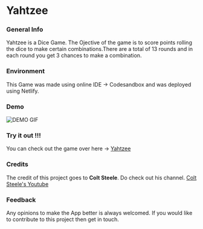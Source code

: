 # Yahtzee

### General Info

Yahtzee is a Dice Game. The Ojective of the game is to score points rolling the dice to make certain combinations.There are a total of 13 rounds and in each round you get 3 chances to make a combination.

### Environment

This Game was made using online IDE -> Codesandbox and was deployed using Netlify.

### Demo

![DEMO GIF](https://github.com/prithviBytes/yahtzee/blob/main/yahtzee.gif?raw=true)

### Try it out !!!

You can check out the game over here -> <a href="https://yahtzeeee.netlify.app/">Yahtzee</a>

### Credits

The credit of this project goes to **Colt Steele**. Do check out his channel. <a href="https://www.youtube.com/channel/UCrqAGUPPMOdo0jfQ6grikZw">Colt Steele's Youtube</a>

### Feedback

Any opinions to make the App better is always welcomed. If you would like to contribute to this project then get in touch.


